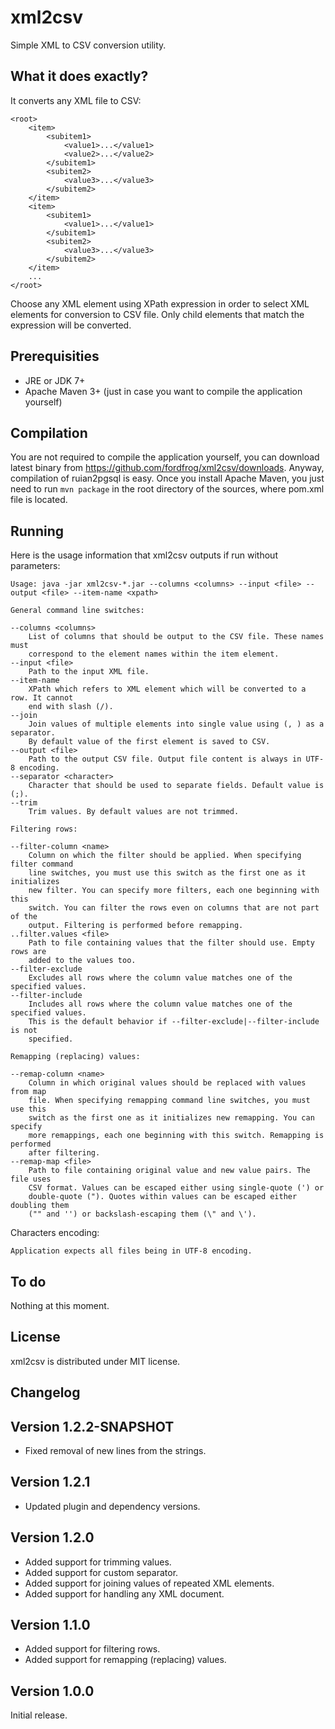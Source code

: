 # xml2csv

Simple XML to CSV conversion utility.

## What it does exactly?

It converts any XML file to CSV:

    <root>
        <item>
        	<subitem1>
	            <value1>...</value1>
	            <value2>...</value2>
        	</subitem1>
        	<subitem2>
	            <value3>...</value3>
        	</subitem2>
        </item>
        <item>
            <subitem1>
	            <value1>...</value1>
        	</subitem1>
        	<subitem2>
	            <value3>...</value3>
        	</subitem2>
        </item>
        ...
    </root>

Choose any XML element using XPath expression in order to select XML elements
for conversion to CSV file. Only child elements that match the expression will
be converted.

## Prerequisities

* JRE or JDK 7+
* Apache Maven 3+ (just in case you want to compile the application yourself)

## Compilation

You are not required to compile the application yourself, you can download
latest binary from https://github.com/fordfrog/xml2csv/downloads. Anyway,
compilation of ruian2pgsql is easy. Once you install Apache Maven, you just need
to run `mvn package` in the root directory of the sources, where pom.xml file is
located.

## Running

Here is the usage information that xml2csv outputs if run without parameters:

    Usage: java -jar xml2csv-*.jar --columns <columns> --input <file> --output <file> --item-name <xpath>

    General command line switches:

    --columns <columns>
        List of columns that should be output to the CSV file. These names must
        correspond to the element names within the item element.
    --input <file>
        Path to the input XML file.
    --item-name
        XPath which refers to XML element which will be converted to a row. It cannot
        end with slash (/).
    --join
        Join values of multiple elements into single value using (, ) as a separator.
        By default value of the first element is saved to CSV.
    --output <file>
        Path to the output CSV file. Output file content is always in UTF-8 encoding.
    --separator <character>
        Character that should be used to separate fields. Default value is (;).
    --trim
        Trim values. By default values are not trimmed.

    Filtering rows:

    --filter-column <name>
        Column on which the filter should be applied. When specifying filter command
        line switches, you must use this switch as the first one as it initializes
        new filter. You can specify more filters, each one beginning with this
        switch. You can filter the rows even on columns that are not part of the
        output. Filtering is performed before remapping.
    ..filter.values <file>
        Path to file containing values that the filter should use. Empty rows are
        added to the values too.
    --filter-exclude
        Excludes all rows where the column value matches one of the specified values.
    --filter-include
        Includes all rows where the column value matches one of the specified values.
        This is the default behavior if --filter-exclude|--filter-include is not
        specified.

    Remapping (replacing) values:

    --remap-column <name>
        Column in which original values should be replaced with values from map
        file. When specifying remapping command line switches, you must use this
        switch as the first one as it initializes new remapping. You can specify
        more remappings, each one beginning with this switch. Remapping is performed
        after filtering.
    --remap-map <file>
        Path to file containing original value and new value pairs. The file uses
        CSV format. Values can be escaped either using single-quote (') or
        double-quote ("). Quotes within values can be escaped either doubling them
        ("" and '') or backslash-escaping them (\" and \').

Characters encoding:

    Application expects all files being in UTF-8 encoding.

## To do

Nothing at this moment.

## License

xml2csv is distributed under MIT license.

## Changelog

## Version 1.2.2-SNAPSHOT

* Fixed removal of new lines from the strings.

## Version 1.2.1

* Updated plugin and dependency versions.

## Version 1.2.0

* Added support for trimming values.
* Added support for custom separator.
* Added support for joining values of repeated XML elements.
* Added support for handling any XML document.

## Version 1.1.0

* Added support for filtering rows.
* Added support for remapping (replacing) values.

## Version 1.0.0

Initial release.
